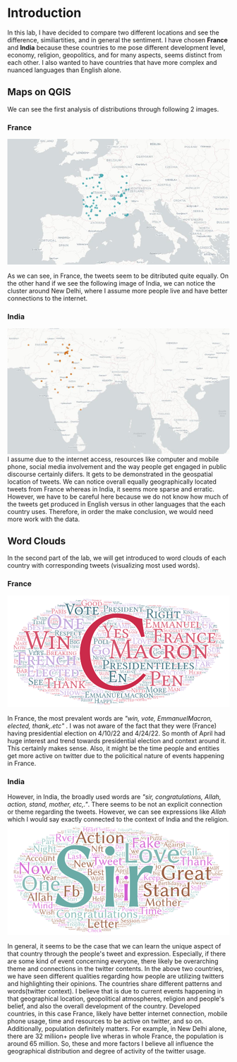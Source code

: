 # Introduction
In this lab, I have decided to compare two different locations and see the difference, similiartities, and in general the sentiment. I have chosen **France** and **India** because these countries to me pose different development level, economy, religion, geopolitics, and for many aspects, seems distinct from each other. I also wanted to have countries that have more complex and nuanced languages than English alone. 
## Maps on QGIS
We can see the first analysis of distributions through following 2 images.
### France
![France_map](https://github.com/enkhsd/advgeog_lab_2/blob/main/img/France.jpeg)

As we can see, in France, the tweets seem to be ditributed quite equally. On the other hand if we see the following image of India, we can notice the cluster around New Delhi, where I assume more people live and have better connections to the internet.
### India
![India_map](https://github.com/enkhsd/advgeog_lab_2/blob/main/img/india.jpeg)
I assume due to the internet access, resources like computer and mobile phone, social media involvement and the way people get engaged in public discourse certainly diifers. It gets to be demonstrated in the geospatial location of tweets. We can notice overall equally geographically located tweets from France whereas in India, it seems more sparse and erratic. However, we have to be careful here because we do not know how much of the tweets get produced in English versus in other languages that the each country uses. Therefore, in order the make conclusion, we would need more work with the data.

## Word Clouds
In the second part of the lab, we will get introduced to word clouds of each country with corresponding tweets (visualizing most used words). 
### France
![France_WordArt](https://github.com/enkhsd/advgeog_lab_2/blob/main/img/Word_Art_France.png)

In France, the most prevalent words are *"win, vote, EmmanuelMacron, elected, thank,.etc"* . I was not aware of the fact that they were (France) having presidential election on 4/10/22 and 4/24/22. So month of April had huge interest and trend towards presidential election and context around it. This certainly makes sense. Also, it might be the time people and entities get more active on twitter due to the policitical nature of events happening in France.

### India

However, in India, the broadly used words are *"sir, congratulations, Allah, action, stand, mother, etc,."*. There seems to be not an explicit connection or theme regarding the tweets. However, we can see expressions like *Allah* which I would say exactly connected to the context of India and the religion. 
![India_WordArt](https://github.com/enkhsd/advgeog_lab_2/blob/main/img/Word_Art_India.png)

In general, it seems to be the case that we can learn the unique aspect of that country through the people's tweet and expression. Especially, if there are some kind of event concerning everyone, there likely be overarching theme and connections in the twitter contents. In the above two countries, we have seen different qualities regarding how people are utilizing twitters and highlighting their opinions. 
The countries share different patterns and words(twitter context). I believe that is due to current events happening in that geographical location, geopolitical atmospheres, religion and people's belief, and also the overall development of the country. Developed countries, in this case France, likely have better internet connection, mobile phone usage, time and resources to be active on twitter, and so on. Additionally, population definitely matters. For example, in New Delhi alone, there are 32 miliion+ people live wheras in whole France, the population is around 65 million. So, these and more factors I believe all influence the geographical distribution and degree of activity of the twitter usage.